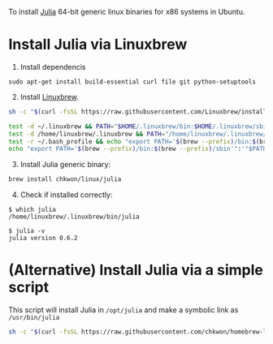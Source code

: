 
To install [Julia](https://julialang.org/) 64-bit generic linux binaries for x86 systems in Ubuntu.


# Install Julia via Linuxbrew

1. Install dependencis
```
sudo apt-get install build-essential curl file git python-setuptools
```

2. Install [Linuxbrew](http://linuxbrew.sh).
```bash
sh -c "$(curl -fsSL https://raw.githubusercontent.com/Linuxbrew/install/master/install.sh)"

test -d ~/.linuxbrew && PATH="$HOME/.linuxbrew/bin:$HOME/.linuxbrew/sbin:$PATH"
test -d /home/linuxbrew/.linuxbrew && PATH="/home/linuxbrew/.linuxbrew/bin:/home/linuxbrew/.linuxbrew/sbin:$PATH"
test -r ~/.bash_profile && echo "export PATH='$(brew --prefix)/bin:$(brew --prefix)/sbin'":'"$PATH"' >>~/.bash_profile
echo "export PATH='$(brew --prefix)/bin:$(brew --prefix)/sbin'":'"$PATH"' >>~/.profile
```

3. Install Julia generic binary:
```bash
brew install chkwon/linux/julia
```


4. Check if installed correctly:
```bashGeneric Linux Binaries for x86
$ which julia
/home/linuxbrew/.linuxbrew/bin/julia

$ julia -v
julia version 0.6.2
```


# (Alternative) Install Julia via a simple script

This script will install Julia in `/opt/julia` and make a symbolic link as `/usr/bin/julia`

```bash
sh -c "$(curl -fsSL https://raw.githubusercontent.com/chkwon/homebrew-linux/master/julia_install.sh)"
```
